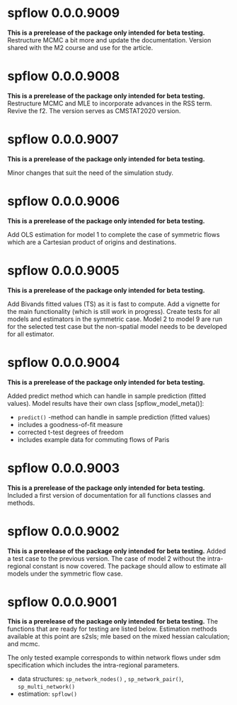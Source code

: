 # spflow 0.0.0.9009

**This is a prerelease of the package only intended for beta testing.**
Restructure MCMC a bit more and update the documentation.
Version shared with the M2 course and use for the article.

# spflow 0.0.0.9008

**This is a prerelease of the package only intended for beta testing.**
Restructure MCMC and MLE to incorporate advances in the RSS term.
Revive the f2.
The version serves as CMSTAT2020 version.


# spflow 0.0.0.9007

**This is a prerelease of the package only intended for beta testing.**

Minor changes that suit the need of the simulation study.

# spflow 0.0.0.9006

**This is a prerelease of the package only intended for beta testing.**

Add OLS estimation for model 1 to complete the case of symmetric flows which are a Cartesian product of origins and destinations.

# spflow 0.0.0.9005

**This is a prerelease of the package only intended for beta testing.**

Add Bivands fitted values (TS) as it is fast to compute.
Add a vignette for the main functionality (which is still work in progress).
Create tests for all models and estimators in the symmetric case.
Model 2 to model 9 are run for the selected test case but the non-spatial model needs to be developed for all estimator.


# spflow 0.0.0.9004

**This is a prerelease of the package only intended for beta testing.**

Added predict method which can handle in sample prediction (fitted values).
Model results have their own class [spflow_model_meta()]:
+ `predict()` -method can handle in sample prediction (fitted values)
+ includes a goodness-of-fit measure
+ corrected t-test degrees of freedom 
+ includes example data for commuting flows of Paris

# spflow 0.0.0.9003

**This is a prerelease of the package only intended for beta testing.**
Included a first version of documentation for all functions classes and methods.

# spflow 0.0.0.9002

**This is a prerelease of the package only intended for beta testing.**
Added a test case to the previous version.
The case of model 2 without the intra-regional constant is now covered.
The package should allow to estimate all models under the symmetric flow case.

# spflow 0.0.0.9001

**This is a prerelease of the package only intended for beta testing.**
The functions that are ready for testing are listed below.
Estimation methods available at this point are s2sls; mle based on the mixed hessian calculation; and mcmc.

The only tested example corresponds to within network flows under sdm specification which includes the intra-regional parameters. 

+ data structures: `sp_network_nodes()` , `sp_network_pair()`, `sp_multi_network()`
+ estimation: `spflow()`
